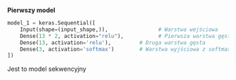 **Pierwszy model**

```python
model_1 = keras.Sequential([
    Input(shape=(input_shape,)),                # Warstwa wejściowa
    Dense(13 * 2, activation="relu"),           # Pierwsza warstwa gęsta
    Dense(13, activation='relu'),         # Druga warstwa gęsta
    Dense(3, activation='softmax')        # Warstwa wyjściowa z softmax dla 3 klas
])
```

Jest to model sekwencyjny 